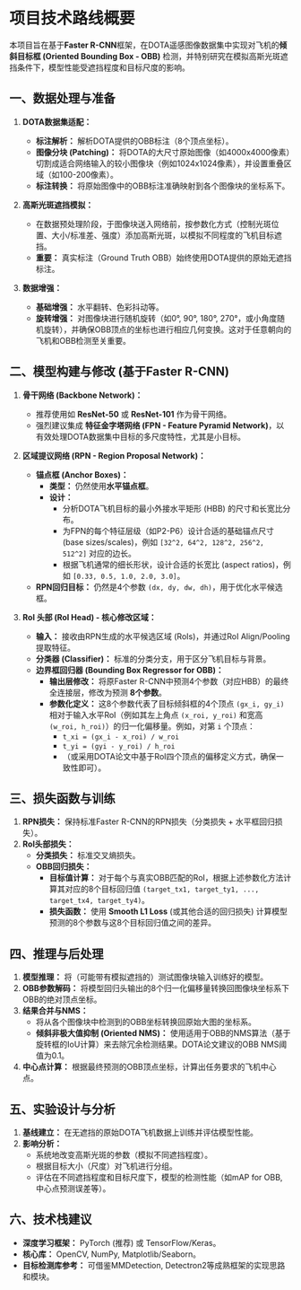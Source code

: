 # 项目技术路线概要

本项目旨在基于**Faster R-CNN**框架，在DOTA遥感图像数据集中实现对飞机的**倾斜目标框 (Oriented Bounding Box - OBB)** 检测，并特别研究在模拟高斯光斑遮挡条件下，模型性能受遮挡程度和目标尺度的影响。

## 一、数据处理与准备

1.  **DOTA数据集适配：**
    *   **标注解析：** 解析DOTA提供的OBB标注（8个顶点坐标）。
    *   **图像分块 (Patching)：** 将DOTA的大尺寸原始图像（如4000x4000像素）切割成适合网络输入的较小图像块（例如1024x1024像素），并设置重叠区域（如100-200像素）。
    *   **标注转换：** 将原始图像中的OBB标注准确映射到各个图像块的坐标系下。

2.  **高斯光斑遮挡模拟：**
    *   在数据预处理阶段，于图像块送入网络前，按参数化方式（控制光斑位置、大小/标准差、强度）添加高斯光斑，以模拟不同程度的飞机目标遮挡。
    *   **重要：** 真实标注（Ground Truth OBB）始终使用DOTA提供的原始无遮挡标注。

3.  **数据增强：**
    *   **基础增强：** 水平翻转、色彩抖动等。
    *   **旋转增强：** 对图像块进行随机旋转（如0°, 90°, 180°, 270°，或小角度随机旋转），并确保OBB顶点的坐标也进行相应几何变换。这对于任意朝向的飞机和OBB检测至关重要。

## 二、模型构建与修改 (基于Faster R-CNN)

1.  **骨干网络 (Backbone Network)：**
    *   推荐使用如 **ResNet-50** 或 **ResNet-101** 作为骨干网络。
    *   强烈建议集成 **特征金字塔网络 (FPN - Feature Pyramid Network)**，以有效处理DOTA数据集中目标的多尺度特性，尤其是小目标。

2.  **区域提议网络 (RPN - Region Proposal Network)：**
    *   **锚点框 (Anchor Boxes)：**
        *   **类型：** 仍然使用**水平锚点框**。
        *   **设计：**
            *   分析DOTA飞机目标的最小外接水平矩形 (HBB) 的尺寸和长宽比分布。
            *   为FPN的每个特征层级（如P2-P6）设计合适的基础锚点尺寸 (base sizes/scales)，例如 `[32^2, 64^2, 128^2, 256^2, 512^2]` 对应的边长。
            *   根据飞机通常的细长形状，设计合适的长宽比 (aspect ratios)，例如 `[0.33, 0.5, 1.0, 2.0, 3.0]`。
    *   **RPN回归目标：** 仍然是4个参数 `(dx, dy, dw, dh)`，用于优化水平候选框。

3.  **RoI 头部 (RoI Head) - 核心修改区域：**
    *   **输入：** 接收由RPN生成的水平候选区域 (RoIs)，并通过RoI Align/Pooling提取特征。
    *   **分类器 (Classifier)：** 标准的分类分支，用于区分飞机目标与背景。
    *   **边界框回归器 (Bounding Box Regressor for OBB)：**
        *   **输出层修改：** 将原Faster R-CNN中预测4个参数（对应HBB）的最终全连接层，修改为预测 **8个参数**。
        *   **参数化定义：** 这8个参数代表了目标倾斜框的4个顶点 `(gx_i, gy_i)` 相对于输入水平RoI（例如其左上角点 `(x_roi, y_roi)` 和宽高 `(w_roi, h_roi)`）的归一化偏移量。例如，对第 `i` 个顶点：
            *   `t_xi = (gx_i - x_roi) / w_roi`
            *   `t_yi = (gyi - y_roi) / h_roi`
            *   （或采用DOTA论文中基于RoI四个顶点的偏移定义方式，确保一致性即可）。

## 三、损失函数与训练

1.  **RPN损失：** 保持标准Faster R-CNN的RPN损失（分类损失 + 水平框回归损失）。
2.  **RoI头部损失：**
    *   **分类损失：** 标准交叉熵损失。
    *   **OBB回归损失：**
        *   **目标值计算：** 对于每个与真实OBB匹配的RoI，根据上述参数化方法计算其对应的8个目标回归值 `(target_tx1, target_ty1, ..., target_tx4, target_ty4)`。
        *   **损失函数：** 使用 **Smooth L1 Loss** (或其他合适的回归损失) 计算模型预测的8个参数与这8个目标回归值之间的差异。

## 四、推理与后处理

1.  **模型推理：** 将（可能带有模拟遮挡的）测试图像块输入训练好的模型。
2.  **OBB参数解码：** 将模型回归头输出的8个归一化偏移量转换回图像块坐标系下OBB的绝对顶点坐标。
3.  **结果合并与NMS：**
    *   将从各个图像块中检测到的OBB坐标转换回原始大图的坐标系。
    *   **倾斜非极大值抑制 (Oriented NMS)：** 使用适用于OBB的NMS算法（基于旋转框的IoU计算）来去除冗余检测结果。DOTA论文建议的OBB NMS阈值为0.1。
4.  **中心点计算：** 根据最终预测的OBB顶点坐标，计算出任务要求的飞机中心点。

## 五、实验设计与分析

1.  **基线建立：** 在无遮挡的原始DOTA飞机数据上训练并评估模型性能。
2.  **影响分析：**
    *   系统地改变高斯光斑的参数（模拟不同遮挡程度）。
    *   根据目标大小（尺度）对飞机进行分组。
    *   评估在不同遮挡程度和目标尺度下，模型的检测性能（如mAP for OBB, 中心点预测误差等）。

## 六、技术栈建议

*   **深度学习框架：** PyTorch (推荐) 或 TensorFlow/Keras。
*   **核心库：** OpenCV, NumPy, Matplotlib/Seaborn。
*   **目标检测库参考：** 可借鉴MMDetection, Detectron2等成熟框架的实现思路和模块。 